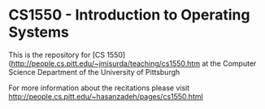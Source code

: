 # CS1550 - Introduction to Operating Systems
This is the repository for [CS 1550](http://people.cs.pitt.edu/~jmisurda/teaching/cs1550.htm at the Computer Science Department of the University of Pittsburgh

For more information about the recitations please visit http://people.cs.pitt.edu/~hasanzadeh/pages/cs1550.html

